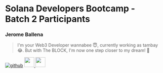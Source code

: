 # Solana Developers Bootcamp - Batch 2 Participants

### Jerome Ballena
> I'm your Web3 Developer wannabee 😇, currently working as tambay😂. But with The BLOCK, I'm now one step closer to my dream! 💪 

[![github](https://github.com/daoistcoder.png?size=32)](https://www.github.com/daoistcoder)
<a target="_blank" href="https://twitter.com/daoist_sol">
  <img src="https://raw.githubusercontent.com/dheereshagrwal/colored-icons/master/svg/twitter-rounded-square.svg" height="32" />
</a>
<a target="_blank" href="https://www.linkedin.com/in/jerome-ballena-b8807a170/">
  <img src="https://raw.githubusercontent.com/dheereshagrwal/colored-icons/master/svg/linkedin.svg" height="32" />
</a>